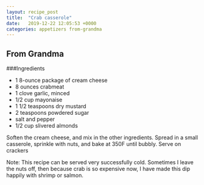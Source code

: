 ```yaml
---
layout: recipe_post
title:  "Crab casserole"
date:   2019-12-22 12:05:53 +0000
categories: appetizers from-grandma
---
```


## From Grandma
###Ingredients
* 1 8-ounce package of cream cheese
* 8 ounces crabmeat 
* 1 clove garlic, minced
* 1/2 cup mayonaise
* 1 1/2 teaspoons dry mustard
* 2 teaspoons powdered sugar
* salt and pepper
* 1/2 cup slivered almonds


Soften the cream cheese, and mix in the other ingredients. Spread in a small casserole, sprinkle with nuts, and bake at 350F until bubbly. Serve on crackers



Note: This recipe can be served very successfully cold. Sometimes I leave the nuts off, then because crab is so expensive now, I have made this dip happily with shrimp or salmon.
